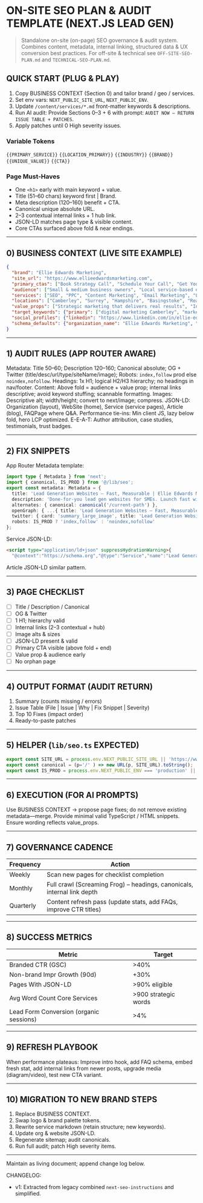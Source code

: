 # ON-SITE SEO PLAN & AUDIT TEMPLATE (NEXT.JS LEAD GEN)

> Standalone on-site (on-page) SEO governance & audit system. Combines content, metadata, internal linking, structured data & UX conversion best practices. For off-site & technical see `OFF-SITE-SEO-PLAN.md` and `TECHNICAL-SEO-PLAN.md`.

## QUICK START (PLUG & PLAY)
1. Copy BUSINESS CONTEXT (Section 0) and tailor brand / geo / services.
2. Set env vars: `NEXT_PUBLIC_SITE_URL`, `NEXT_PUBLIC_ENV`.
3. Update `/content/services/*.md` front-matter keywords & descriptions.
4. Run AI audit: Provide Sections 0–3 + 6 with prompt: `AUDIT NOW – RETURN ISSUE TABLE + PATCHES`.
5. Apply patches until 0 High severity issues.

### Variable Tokens
`{{PRIMARY_SERVICE}}` `{{LOCATION_PRIMARY}}` `{{INDUSTRY}}` `{{BRAND}}` `{{UNIQUE_VALUE}}` `{{CTA}}`

### Page Must-Haves
- One `<h1>` early with main keyword + value.
- Title (51–60 chars) keyword first | Brand.
- Meta description (120–160) benefit + CTA.
- Canonical unique absolute URL.
- 2–3 contextual internal links + 1 hub link.
- JSON-LD matches page type & visible content.
- Core CTAs surfaced above fold & near endings.

---
## 0) BUSINESS CONTEXT (LIVE SITE EXAMPLE)
```json
{
  "brand": "Ellie Edwards Marketing",
  "site_url": "https://www.ellieedwardsmarketing.com",
  "primary_ctas": ["Book Strategy Call", "Schedule Your Call", "Get Your Free Consultation"],
  "audience": ["Small & medium business owners", "Local service-based entrepreneurs", "Marketing leads in Surrey / Hampshire", "Coaches & consultants scaling authority"],
  "services": ["SEO", "PPC", "Content Marketing", "Email Marketing", "Lead Generation", "Brand Strategy", "Social Media", "Website Design", "Digital Campaigns"],
  "locations": ["Camberley", "Surrey", "Hampshire", "Basingstoke", "Reading", "UK-wide"],
  "value_props": ["Strategic marketing that delivers real results", "Integrated SEO, PPC, content & automation", "Local expertise – Surrey & surrounding regions", "No long-term contracts – performance focused", "Data-driven improvement & transparent reporting"],
  "target_keywords": {"primary": ["digital marketing Camberley", "marketing consultant Surrey", "SEO services Surrey", "lead generation services", "content marketing agency", "ppc management Surrey"], "secondary": ["email marketing consultant", "brand strategy consultant", "social media marketing Surrey", "website design marketing", "local business marketing services", "surrey marketing consultant"]},
  "social_profiles": {"linkedin": "https://www.linkedin.com/in/ellie-edwards-marketing/"},
  "schema_defaults": {"organization_name": "Ellie Edwards Marketing", "logo_url": "https://www.ellieedwardsmarketing.com/images/ellie-edwards-logo.png", "contact_phone": "+44 7711152873", "contact_email": "ellieedwardsmarketing@gmail.com", "address": {"streetAddress": "Mytchett", "addressLocality": "Camberley", "postalCode": "GU16 6BA", "addressCountry": "GB"}}
}
```

---
## 1) AUDIT RULES (APP ROUTER AWARE)
Metadata: Title 50–60; Description 120–160; Canonical absolute; OG + Twitter (title/desc/url/type/siteName/image); Robots: `index,follow` prod else `noindex,nofollow`.
Headings: 1x H1; logical H2/H3 hierarchy; no headings in nav/footer.
Content: Above fold = audience + value prop; internal links descriptive; avoid keyword stuffing; scannable formatting.
Images: Descriptive alt; width/height; convert to next/image; compress.
JSON-LD: Organization (layout), WebSite (home), Service (service pages), Article (blog), FAQPage where Q&A.
Performance tie-ins: Min client JS, lazy below fold, hero LCP optimized.
E-E-A-T: Author attribution, case studies, testimonials, trust badges.

---
## 2) FIX SNIPPETS
App Router Metadata template:
```ts
import type { Metadata } from 'next';
import { canonical, IS_PROD } from '@/lib/seo';
export const metadata: Metadata = {
  title: 'Lead Generation Websites – Fast, Measurable | Ellie Edwards Marketing',
  description: 'Done-for-you lead gen websites for SMEs. Launch fast with AI-enhanced funnels and measurable ROI.',
  alternates: { canonical: canonical('/current-path') },
  openGraph: { ...{ title: 'Lead Generation Websites – Fast, Measurable | Ellie Edwards Marketing', description: 'Done-for-you lead gen websites for SMEs with AI-enhanced funnels.', url: canonical('/current-path'), type: 'website', siteName: 'Ellie Edwards Marketing' } },
  twitter: { card: 'summary_large_image', title: 'Lead Generation Websites – Fast, Measurable | Ellie Edwards Marketing', description: 'AI-enhanced funnels for SME lead gen.' },
  robots: IS_PROD ? 'index,follow' : 'noindex,nofollow'
};
```
Service JSON-LD:
```html
<script type="application/ld+json" suppressHydrationWarning>{
  "@context":"https://schema.org","@type":"Service","name":"Lead Generation Websites","provider":{"@type":"Organization","name":"Ellie Edwards Marketing","url":"https://www.ellieedwardsmarketing.com"},"areaServed":["GB","Surrey","Hampshire"],"description":"Done-for-you lead generation websites with AI-enhanced funnels and measurable ROI.","url":"https://www.ellieedwardsmarketing.com/services/lead-generation"}</script>
```
Article JSON-LD similar pattern.

---
## 3) PAGE CHECKLIST
- [ ] Title / Description / Canonical
- [ ] OG & Twitter
- [ ] 1 H1; hierarchy valid
- [ ] Internal links (2–3 contextual + hub)
- [ ] Image alts & sizes
- [ ] JSON-LD present & valid
- [ ] Primary CTA visible (above fold + end)
- [ ] Value prop & audience early
- [ ] No orphan page

---
## 4) OUTPUT FORMAT (AUDIT RETURN)
1. Summary (counts missing / errors)
2. Issue Table (File | Issue | Why | Fix Snippet | Severity)
3. Top 10 Fixes (impact order)
4. Ready-to-paste patches

---
## 5) HELPER (`lib/seo.ts` EXPECTED)
```ts
export const SITE_URL = process.env.NEXT_PUBLIC_SITE_URL || 'https://www.ellieedwardsmarketing.com';
export const canonical = (p='/' ) => new URL(p, SITE_URL).toString();
export const IS_PROD = process.env.NEXT_PUBLIC_ENV === 'production' || process.env.NODE_ENV === 'production';
```

---
## 6) EXECUTION (FOR AI PROMPTS)
Use BUSINESS CONTEXT → propose page fixes; do not remove existing metadata—merge. Provide minimal valid TypeScript / HTML snippets. Ensure wording reflects value_props.

---
## 7) GOVERNANCE CADENCE
| Frequency | Action |
|-----------|--------|
| Weekly | Scan new pages for checklist completion |
| Monthly | Full crawl (Screaming Frog) – headings, canonicals, internal link depth |
| Quarterly | Content refresh pass (update stats, add FAQs, improve CTR titles) |

---
## 8) SUCCESS METRICS
| Metric | Target |
|--------|--------|
| Branded CTR (GSC) | >40% |
| Non-brand Impr Growth (90d) | +30% |
| Pages With JSON-LD | >90% eligible |
| Avg Word Count Core Services | >900 strategic words |
| Lead Form Conversion (organic sessions) | >4% |

---
## 9) REFRESH PLAYBOOK
When performance plateaus: Improve intro hook, add FAQ schema, embed fresh stat, add internal links from newer posts, upgrade media (diagram/video), test new CTA variant.

---
## 10) MIGRATION TO NEW BRAND STEPS
1. Replace BUSINESS CONTEXT.
2. Swap logo & brand palette tokens.
3. Rewrite service markdown (retain structure; new keywords).
4. Update org & website JSON-LD.
5. Regenerate sitemap; audit canonicals.
6. Run full audit; patch High severity items.

***
Maintain as living document; append change log below.

CHANGELOG:
- v1: Extracted from legacy combined `next-seo-instructions` and simplified.

